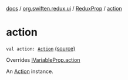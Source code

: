 [docs](../../index.md) / [org.swiften.redux.ui](../index.md) / [ReduxProp](index.md) / [action](./action.md)

# action

`val action: `[`Action`](index.md#Action) [(source)](https://github.com/protoman92/KotlinRedux/tree/master/common/common-ui/src/main/kotlin/org/swiften/redux/ui/Props.kt#L38)

Overrides [IVariableProp.action](../-i-variable-prop/action.md)

An [Action](index.md#Action) instance.

